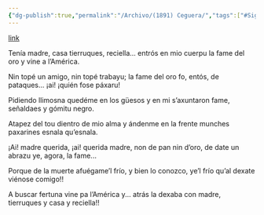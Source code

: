 ```yaml
---
{"dg-publish":true,"permalink":"/Archivo/(1891) Ceguera/","tags":["#Siglo_19","central","a1891","Bernardo_Acevedo_y_Huelves","escrito","Gijón","poema"]}
---
```


[link](https://asturies.com/cavedaynava/ceguera.txt)

Tenía madre, casa
tierruques, reciella...
entrós en mio cuerpu la fame del oro
y vine a l’América.
 
Nin topé un amigo,
nin topé trabayu;
la fame del oro fo, entós, de pataques...
¡ai! ¡quién fose páxaru!
 
Pidiendo llimosna
quedéme en los güesos
y en mi s’axuntaron fame, señaldaes
y gómitu negro.
 
Atapez del tou
dientro de mio alma
y ándenme en la frente munches paxarines
esnala qu’esnala.
 
¡Ai! madre querida,
¡ai! querida madre,
non de pan nin d’oro, de date un abrazu
ye, agora, la fame...
 
Porque de la muerte
afuégame’l frío,
y bien lo conozco, ye’l frío qu’al dexate
viénose comigo!!
 
A buscar fertuna
vine pa l’América
y... atrás la dexaba con madre, tierruques
y casa y reciella!!